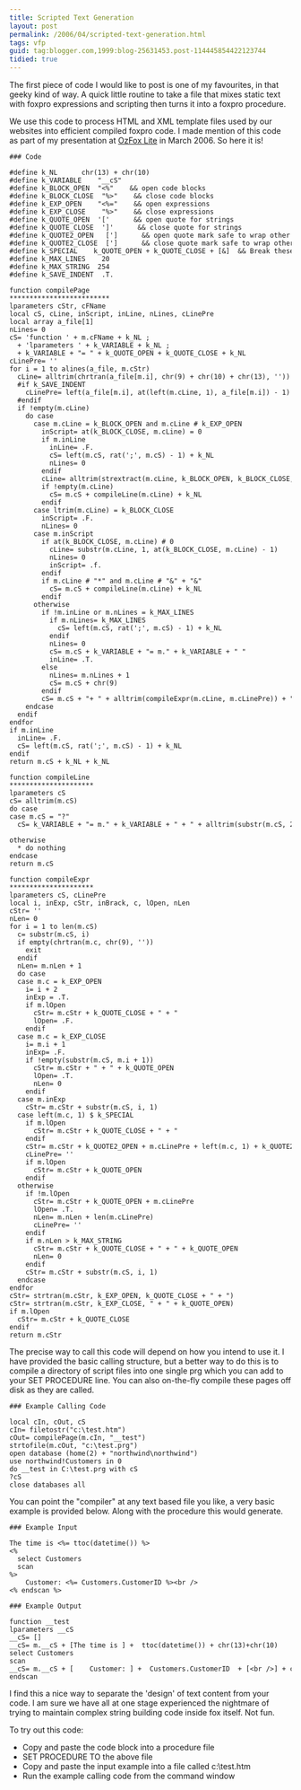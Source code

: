 ```yaml
---
title: Scripted Text Generation
layout: post
permalink: /2006/04/scripted-text-generation.html
tags: vfp
guid: tag:blogger.com,1999:blog-25631453.post-114445854422123744
tidied: true
---
```


The first piece of code I would like to post is one of my favourites, in that geeky kind of way.
A quick little routine to take a file that mixes static text with foxpro expressions and scripting then turns it into a foxpro procedure.

We use this code to process HTML and XML template files used by our websites into efficient compiled foxpro code.
I made mention of this code as part of my presentation at [OzFox Lite](http://www.ozfox.com.au/) in March 2006. So here it is!
  
<!-- more -->

```XBase
### Code

#define k_NL      chr(13) + chr(10)
#define k_VARIABLE    "__cS"
#define k_BLOCK_OPEN  "<%"    && open code blocks
#define k_BLOCK_CLOSE  "%>"    && close code blocks
#define k_EXP_OPEN    "<%="    && open expressions
#define k_EXP_CLOSE    "%>"    && close expressions
#define k_QUOTE_OPEN  '['      && open quote for strings
#define k_QUOTE_CLOSE  ']'      && close quote for strings
#define k_QUOTE2_OPEN   [']      && open quote mark safe to wrap other quote marks in
#define k_QUOTE2_CLOSE  [']      && close quote mark safe to wrap other quote marks in
#define k_SPECIAL    k_QUOTE_OPEN + k_QUOTE_CLOSE + [&]  && Break these synbols out of the string and wrap in quote2
#define k_MAX_LINES    20
#define k_MAX_STRING  254
#define k_SAVE_INDENT  .T.

function compilePage
*************************
lparameters cStr, cFName 
local cS, cLine, inScript, inLine, nLines, cLinePre
local array a_file[1]
nLines= 0
cS= 'function ' + m.cFName + k_NL ;
  + 'lparameters ' + k_VARIABLE + k_NL ;
  + k_VARIABLE + "= " + k_QUOTE_OPEN + k_QUOTE_CLOSE + k_NL
cLinePre= ''
for i = 1 to alines(a_file, m.cStr)
  cLine= alltrim(chrtran(a_file[m.i], chr(9) + chr(10) + chr(13), ''))
  #if k_SAVE_INDENT
    cLinePre= left(a_file[m.i], at(left(m.cLine, 1), a_file[m.i]) - 1)
  #endif
  if !empty(m.cLine)
    do case
      case m.cLine = k_BLOCK_OPEN and m.cLine # k_EXP_OPEN
        inScript= at(k_BLOCK_CLOSE, m.cLine) = 0
        if m.inLine
          inLine= .F.
          cS= left(m.cS, rat(';', m.cS) - 1) + k_NL
          nLines= 0
        endif
        cLine= alltrim(strextract(m.cLine, k_BLOCK_OPEN, k_BLOCK_CLOSE, 1, 2))
        if !empty(m.cLine)
          cS= m.cS + compileLine(m.cLine) + k_NL
        endif
      case ltrim(m.cLine) = k_BLOCK_CLOSE
        inScript= .F.
        nLines= 0
      case m.inScript
        if at(k_BLOCK_CLOSE, m.cLine) # 0
          cLine= substr(m.cLine, 1, at(k_BLOCK_CLOSE, m.cLine) - 1)
          nLines= 0
          inScript= .f.
        endif
        if m.cLine # "*" and m.cLine # "&" + "&"
          cS= m.cS + compileLine(m.cLine) + k_NL
        endif
      otherwise
        if !m.inLine or m.nLines = k_MAX_LINES
          if m.nLines= k_MAX_LINES
            cS= left(m.cS, rat(';', m.cS) - 1) + k_NL
          endif
          nLines= 0
          cS= m.cS + k_VARIABLE + "= m." + k_VARIABLE + " "
          inLine= .T.
        else
          nLines= m.nLines + 1
          cS= m.cS + chr(9)
        endif
        cS= m.cS + "+ " + alltrim(compileExpr(m.cLine, m.cLinePre)) + " + chr(13)+chr(10)" + iif(m.inLine, ' ;', '') + k_NL
    endcase
  endif
endfor
if m.inLine
  inLine= .F.
  cS= left(m.cS, rat(';', m.cS) - 1) + k_NL
endif
return m.cS + k_NL + k_NL

function compileLine
*********************
lparameters cS
cS= alltrim(m.cS)
do case
case m.cS = "?"
  cS= k_VARIABLE + "= m." + k_VARIABLE + " + " + alltrim(substr(m.cS, 2)) + " + chr(13)+chr(10)"
  
otherwise
  * do nothing
endcase
return m.cS

function compileExpr
*********************
lparameters cS, cLinePre
local i, inExp, cStr, inBrack, c, lOpen, nLen
cStr= ''
nLen= 0
for i = 1 to len(m.cS)
  c= substr(m.cS, i)
  if empty(chrtran(m.c, chr(9), ''))
    exit
  endif
  nLen= m.nLen + 1
  do case
  case m.c = k_EXP_OPEN
    i= i + 2
    inExp = .T.
    if m.lOpen
      cStr= m.cStr + k_QUOTE_CLOSE + " + "
      lOpen= .F.
    endif
  case m.c = k_EXP_CLOSE
    i= m.i + 1
    inExp= .F.
    if !empty(substr(m.cS, m.i + 1))
      cStr= m.cStr + " + " + k_QUOTE_OPEN
      lOpen= .T.
      nLen= 0
    endif
  case m.inExp
    cStr= m.cStr + substr(m.cS, i, 1)
  case left(m.c, 1) $ k_SPECIAL
    if m.lOpen
      cStr= m.cStr + k_QUOTE_CLOSE + " + "
    endif
    cStr= m.cStr + k_QUOTE2_OPEN + m.cLinePre + left(m.c, 1) + k_QUOTE2_CLOSE + " + "
    cLinePre= ''
    if m.lOpen
      cStr= m.cStr + k_QUOTE_OPEN
    endif
  otherwise
    if !m.lOpen
      cStr= m.cStr + k_QUOTE_OPEN + m.cLinePre
      lOpen= .T.
      nLen= m.nLen + len(m.cLinePre)
      cLinePre= ''
    endif
    if m.nLen > k_MAX_STRING
      cStr= m.cStr + k_QUOTE_CLOSE + " + " + k_QUOTE_OPEN
      nLen= 0
    endif
    cStr= m.cStr + substr(m.cS, i, 1)
  endcase
endfor
cStr= strtran(m.cStr, k_EXP_OPEN, k_QUOTE_CLOSE + " + ")
cStr= strtran(m.cStr, k_EXP_CLOSE, " + " + k_QUOTE_OPEN)
if m.lOpen
  cStr= m.cStr + k_QUOTE_CLOSE
endif
return m.cStr

```

The precise way to call this code will depend on how you intend to use it.
I have provided the basic calling structure, but a better way to do this is to compile a directory of script files into one single prg which you can add to your SET PROCEDURE line.
You can also on-the-fly compile these pages off disk as they are called.
  

```XBase
### Example Calling Code

local cIn, cOut, cS
cIn= filetostr("c:\test.htm")
cOut= compilePage(m.cIn, "__test")
strtofile(m.cOut, "c:\test.prg")
open database (home(2) + "northwind\northwind")
use northwind!Customers in 0
do __test in C:\test.prg with cS
?cS
close databases all
```

You can point the "compiler" at any text based file you like, a very basic example is provided below.
Along with the procedure this would generate.
  


```XBase
### Example Input

The time is <%= ttoc(datetime()) %>
<%
  select Customers
  scan
%>
    Customer: <%= Customers.CustomerID %><br />
<% endscan %>

```



```XBase
### Example Output

function __test
lparameters __cS
__cS= []
__cS= m.__cS + [The time is ] +  ttoc(datetime()) + chr(13)+chr(10) 
select Customers
scan
__cS= m.__cS + [    Customer: ] +  Customers.CustomerID  + [<br />] + chr(13)+chr(10) 
endscan
```


I find this a nice way to separate the 'design' of text content from your code.
I am sure we have all at one stage experienced the nightmare of trying to maintain complex string building code inside fox itself.
Not fun.

To try out this code:

* Copy and paste the code block into a procedure file
* SET PROCEDURE TO the above file
* Copy and paste the input example into a file called c:\test.htm
* Run the example calling code from the command window

  

